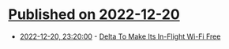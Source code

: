 # [Published on 2022-12-20](index.md)

* [2022-12-20, 23:20:00](https://mobile.slashdot.org/story/22/12/20/2116244/delta-to-make-its-in-flight-wi-fi-free?utm_source=rss1.0mainlinkanon&utm_medium=feed) - [Delta To Make Its In-Flight Wi-Fi Free](https://mobile.slashdot.org/story/22/12/20/2116244/delta-to-make-its-in-flight-wi-fi-free?utm_source=rss1.0mainlinkanon&utm_medium=feed)
